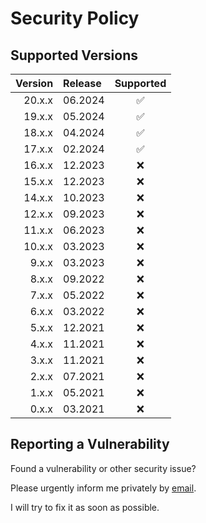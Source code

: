# Security Policy

## Supported Versions

| Version | Release |     Supported      |
| ------: | :------ | :----------------: |
|  20.x.x | 06.2024 | :white_check_mark: |
|  19.x.x | 05.2024 | :white_check_mark: |
|  18.x.x | 04.2024 | :white_check_mark: |
|  17.x.x | 02.2024 | :white_check_mark: |
|  16.x.x | 12.2023 |        :x:         |
|  15.x.x | 12.2023 |        :x:         |
|  14.x.x | 10.2023 |        :x:         |
|  12.x.x | 09.2023 |        :x:         |
|  11.x.x | 06.2023 |        :x:         |
|  10.x.x | 03.2023 |        :x:         |
|   9.x.x | 03.2023 |        :x:         |
|   8.x.x | 09.2022 |        :x:         |
|   7.x.x | 05.2022 |        :x:         |
|   6.x.x | 03.2022 |        :x:         |
|   5.x.x | 12.2021 |        :x:         |
|   4.x.x | 11.2021 |        :x:         |
|   3.x.x | 11.2021 |        :x:         |
|   2.x.x | 07.2021 |        :x:         |
|   1.x.x | 05.2021 |        :x:         |
|   0.x.x | 03.2021 |        :x:         |

## Reporting a Vulnerability

Found a vulnerability or other security issue?

Please urgently inform me privately by
[email](https://github.com/RobinTail/express-zod-api/blob/master/package.json#L14).

I will try to fix it as soon as possible.
